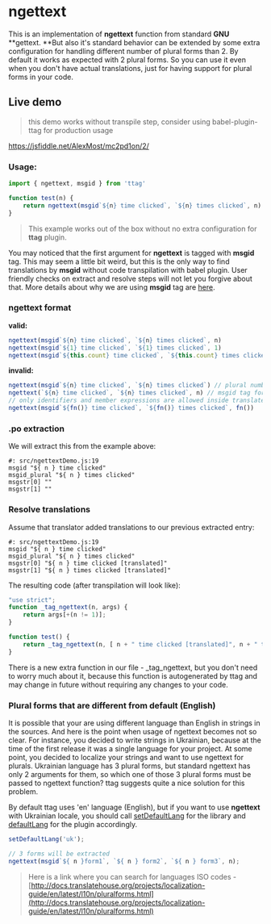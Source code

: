 # ngettext

This is an implementation of **ngettext** function from standard **GNU** **gettext. **But also it's standard behavior can be extended by some extra configuration for handling different number of plural forms than 2. By default it works as expected with 2 plural forms. So you can use it even when you don't have actual translations, just for having support for plural forms in your code.

## Live demo
> this demo works without transpile step, consider using babel-plugin-ttag for production usage

https://jsfiddle.net/AlexMost/mc2pd1on/2/

### Usage:

```js
import { ngettext, msgid } from 'ttag'

function test(n) {
    return ngettext(msgid`${n} time clicked`, `${n} times clicked`, n)
}
```

> This example works out of the box without no extra configuration for **ttag** plugin.

You may noticed that the first argument for **ngettext** is tagged with **msgid** tag. 
This may seem a little bit weird, but this is the only way to find translations by **msgid** without code transpilation with babel plugin. 
User friendly checks on extract and resolve steps will not let you forgive about that.
More details about why we are using **msgid** tag are [here](why-use-msgid-for-ngettext.md).

### ngettext format

**valid:**

```js
ngettext(msgid`${n} time clicked`, `${n} times clicked`, n)
ngettext(msgid`${1} time clicked`, `${1} times clicked`, 1)
ngettext(msgid`${this.count} time clicked`, `${this.count} times clicked`, this.count)
```

**invalid:**

```js
ngettext(msgid`${n} time clicked`, `${n} times clicked`) // plural number argument is missing
ngettext(`${n} time clicked`, `${n} times clicked`, n) // msgid tag for the first argument is missing
// only identifiers and member expressions are allowed inside translated templates.
ngettext(msgid`${fn()} time clicked`, `${fn()} times clicked`, fn())
```

### .po extraction

We will extract this from the example above:

```
#: src/ngettextDemo.js:19
msgid "${ n } time clicked"
msgid_plural "${ n } times clicked"
msgstr[0] ""
msgstr[1] ""
```

### Resolve translations

Assume that translator added translations to our previous extracted entry:

```
#: src/ngettextDemo.js:19
msgid "${ n } time clicked"
msgid_plural "${ n } times clicked"
msgstr[0] "${ n } time clicked [translated]"
msgstr[1] "${ n } times clicked [translated]"
```

The resulting code \(after transpilation will look like\):

```js
"use strict";
function _tag_ngettext(n, args) { 
    return args[+(n != 1)];
}

function test() {
    return _tag_ngettext(n, [ n + " time clicked [translated]", n + " times clicked [translated]" ]));
}
```

There is a new extra function in our file - \_tag\_ngettext, but you don't need to worry much about it, because this function is autogenerated by ttag and may change in future without requiring any changes to your code.

### Plural forms that are different from default \(English\)

It is possible that your are using different language than English in strings in the sources. And here is the point when usage of ngettext becomes not so clear. 
For instance, you decided to write strings in Ukrainian, 
because at the time of the first release it was a single language for your project. 
At some point, you decided to localize your strings and want to use ngettext for plurals. 
Ukrainian language has 3 plural forms, but standard ngettext has only 2 arguments for them, 
so which one of those 3 plural forms must be passed to ngettext function? 
ttag suggests quite a nice solution for this problem.

By default ttag uses 'en' language (English), but if you want to use **ngettext** with Ukrainian locale, you should call [setDefaultLang](#configuration-ttag-lib.html#setdefaultlang-string-lang) for the library and [defaultLang](#configuration.html#configdefaultlang-string) for the plugin accordingly.

```js
setDefaultLang('uk');

// 3 forms will be extracted
ngettext(msgid`${ n }form1`, `${ n } form2`, `${ n } form3`, n);
```

> Here is a link where you can search for languages ISO codes - [http://docs.translatehouse.org/projects/localization-guide/en/latest/l10n/pluralforms.html](http://docs.translatehouse.org/projects/localization-guide/en/latest/l10n/pluralforms.html)

